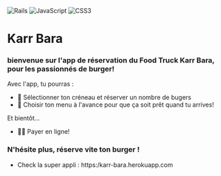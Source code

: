![Rails](https://img.shields.io/badge/rails-%23CC0000.svg?style=for-the-badge&logo=ruby-on-rails&logoColor=white)
![JavaScript](https://img.shields.io/badge/javascript-%23323330.svg?style=for-the-badge&logo=javascript&logoColor=%23F7DF1E)
![CSS3](https://img.shields.io/badge/css3-%231572B6.svg?style=for-the-badge&logo=css3&logoColor=white)


# Karr Bara

### bienvenue sur l'app de réservation du Food Truck Karr Bara, pour les passionnés de burger!

Avec l'app, tu pourras :

- 📒 Sélectionner ton créneau et réserver un nombre de bugers
- 💪 Choisir ton menu à l'avance pour que ça soit prêt quand tu arrives!

Et bientôt...
- 🤾‍♂️ Payer en ligne!


### N'hésite plus, réserve vite ton burger !

- Check la super appli : https:/karr-bara.herokuapp.com

